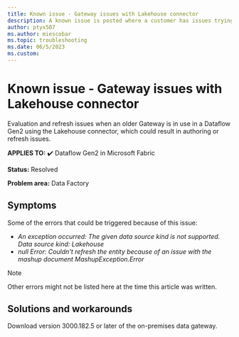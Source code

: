 ```yaml
---
title: Known issue - Gateway issues with Lakehouse connector
description: A known issue is posted where a customer has issues trying to refresh a dataflow that connects to a Lakehouse using a Gateway.
author: ptyx507
ms.author: miescobar
ms.topic: troubleshooting  
ms.date: 06/5/2023
ms.custom: 
---
```


# Known issue - Gateway issues with Lakehouse connector

Evaluation and refresh issues when an older Gateway is in use in a Dataflow Gen2 using the Lakehouse connector, which could result in authoring or refresh issues.

**APPLIES TO:** ✔️ Dataflow Gen2 in Microsoft Fabric

**Status:** Resolved

**Problem area:** Data Factory

## Symptoms

Some of the errors that could be triggered because of this issue:

* *An exception occurred: The given data source kind is not supported. Data source kind: Lakehouse*
* *null Error: Couldn't refresh the entity because of an issue with the mashup document MashupException.Error*

>[!Note]
>Other errors might not be listed here at the time this article was written.

## Solutions and workarounds

Download version 3000.182.5 or later of the on-premises data gateway.

